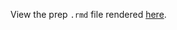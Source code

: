 View the prep `.rmd` file rendered [here](https://github.com/OHI-Science/bhi-prep/blob/draft/baltic2019/pressures/nutrient_load/nutrient_load_prep.rmd).

